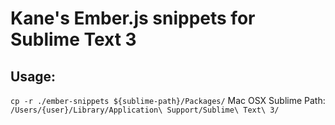 Kane's Ember.js snippets for Sublime Text 3
====================================

## Usage:
`cp -r ./ember-snippets ${sublime-path}/Packages/`
Mac OSX Sublime Path: `/Users/{user}/Library/Application\ Support/Sublime\ Text\ 3/`
